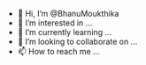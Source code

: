 - 👋 Hi, I’m @BhanuMoukthika
- 👀 I’m interested in ...
- 🌱 I’m currently learning ...
- 💞️ I’m looking to collaborate on ...
- 📫 How to reach me ...

<!---
BhanuMoukthika/BhanuMoukthika is a ✨ special ✨ repository because its `README.md` (this file) appears on your GitHub profile.
You can click the Preview link to take a look at your changes.
--->
